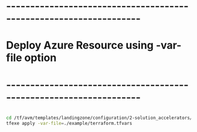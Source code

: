 # ------------------------------------------------------------------
# Deploy Azure Resource using -var-file option
# ------------------------------------------------------------------

```bash

cd /tf/avm/templates/landingzone/configuration/2-solution_accelerators/hub_intranet_ingress/firewall_ingress
tfexe apply -var-file=./example/terraform.tfvars

```